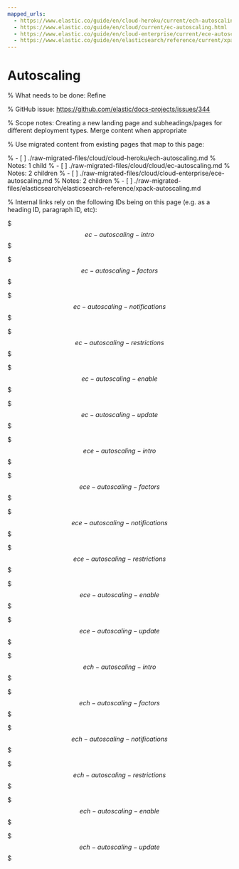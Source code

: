 ```yaml
---
mapped_urls:
  - https://www.elastic.co/guide/en/cloud-heroku/current/ech-autoscaling.html
  - https://www.elastic.co/guide/en/cloud/current/ec-autoscaling.html
  - https://www.elastic.co/guide/en/cloud-enterprise/current/ece-autoscaling.html
  - https://www.elastic.co/guide/en/elasticsearch/reference/current/xpack-autoscaling.html
---
```


# Autoscaling

% What needs to be done: Refine

% GitHub issue: https://github.com/elastic/docs-projects/issues/344

% Scope notes: Creating a new landing page and subheadings/pages for different deployment types. Merge content when appropriate

% Use migrated content from existing pages that map to this page:

% - [ ] ./raw-migrated-files/cloud/cloud-heroku/ech-autoscaling.md
%      Notes: 1 child
% - [ ] ./raw-migrated-files/cloud/cloud/ec-autoscaling.md
%      Notes: 2 children
% - [ ] ./raw-migrated-files/cloud/cloud-enterprise/ece-autoscaling.md
%      Notes: 2 children
% - [ ] ./raw-migrated-files/elasticsearch/elasticsearch-reference/xpack-autoscaling.md

% Internal links rely on the following IDs being on this page (e.g. as a heading ID, paragraph ID, etc):

$$$ec-autoscaling-intro$$$

$$$ec-autoscaling-factors$$$

$$$ec-autoscaling-notifications$$$

$$$ec-autoscaling-restrictions$$$

$$$ec-autoscaling-enable$$$

$$$ec-autoscaling-update$$$

$$$ece-autoscaling-intro$$$

$$$ece-autoscaling-factors$$$

$$$ece-autoscaling-notifications$$$

$$$ece-autoscaling-restrictions$$$

$$$ece-autoscaling-enable$$$

$$$ece-autoscaling-update$$$

$$$ech-autoscaling-intro$$$

$$$ech-autoscaling-factors$$$

$$$ech-autoscaling-notifications$$$

$$$ech-autoscaling-restrictions$$$

$$$ech-autoscaling-enable$$$

$$$ech-autoscaling-update$$$